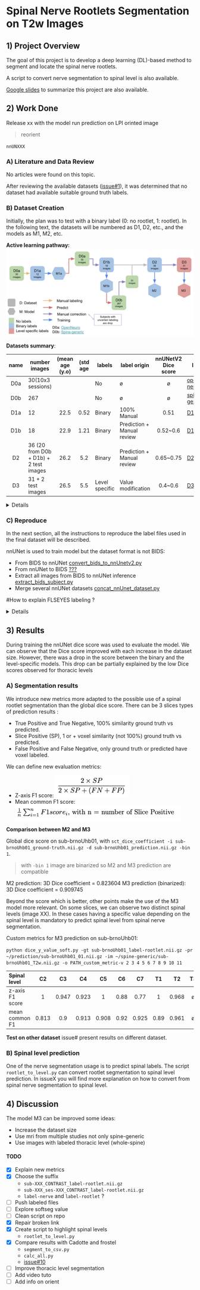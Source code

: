 # Spinal Nerve Rootlets Segmentation on T2w Images

## 1) Project Overview

The goal of this project is to develop a deep learning (DL)-based method to segment and locate the spinal nerve
rootlets.

A script to convert nerve segmentation to spinal level is also available.

[Google slides](https://docs.google.com/presentation/d/1ZHliup_Mtk0OcmI1qkwmOIY7Ml4mO6vewIwFQjMMMPo/edit?usp=sharing) to
summarize this project are also available.

## 2) Work Done

Release xx with the model run prediction on LPI orinted image

> reorient

`nnUNXXX`

### A) Literature and Data Review

No articles were found on this topic.

After reviewing the available
datasets ([issue#1](https://github.com/ivadomed/model-spinal-rootlets/issues/1#issue-1706345176)), it was determined
that no dataset had available suitable ground truth labels.

### B) Dataset Creation

Initially, the plan was to test with a binary label (0: no rootlet, 1: rootlet). In the following text, the datasets
will be numbered as D1, D2, etc., and the models as M1, M2, etc.

**Active learning pathway:**
![pipeline](pipeline-graph.png)

**Datasets summary**:

| name | number images                          | (mean age (y.o) | (std age | labels         | label origin               | nnUNetV2 <br/>Dice score | link                                                                                            |
|:----:|----------------------------------------|:---------------:|:--------:|----------------|----------------------------|:------------------------:|-------------------------------------------------------------------------------------------------|
| D0a  | 30(10x3 sessions)                      |                 |          | No             | ø                          |            ø             | [open neuro](https://openneuro.org/datasets/ds004507/versions/1.0.1)                            |
| D0b  | 267                                    |                 |          | No             | ø                          |            ø             | [spine-generic](https://github.com/spine-generic/data-multi-subject)                            |
| D1a  | 12                                     |      22.5       |   0.52   | Binary         | 100% Manual                |           0.51           | [D1a.tsv](https://github.com/ivadomed/model-spinal-rootlets/blob/main/dataset_creation/D1a.tsv) |
| D1b  | 18                                     |      22.9       |   1.21   | Binary         | Prediction + Manual review |         0.52~0.6         | [D1b.tsv](https://github.com/ivadomed/model-spinal-rootlets/blob/main/dataset_creation/D1b.tsv) |
|  D2  | 36 (20 from D0b + D1b) + 2 test images |      26.2       |   5.2    | Binary         | Prediction + Manual review |        0.65~0.75         | [D2.tsv](https://github.com/ivadomed/model-spinal-rootlets/blob/main/dataset_creation/D2.tsv)   |
|  D3  | 31 + 2 test images                     |      26.5       |   5.5    | Level specific | Value modification         |         0.4~0.6          | [D3.tsv](https://github.com/ivadomed/model-spinal-rootlets/blob/main/dataset_creation/D3.tsv)   |

<details>
<summary>Details</summary>

#### D1a)

Dataset D1a was constructed with 12 subjects manually labeled (binary) from D0a. 12 MRIs from 6 subjects (3 female, 3
male), each subject participated in 2 sessions, one with normal neck flexion and another with neck extension. The mean
age is 22.5 y.o with a standard deviation of 0.52. Isotropic resolution of 0.6mm^3 (only one has a
resolution of 0.7mm^3).

One nnUNetV2 fold 3d_fullres model (M1a) was trained on D1a for 50 epochs, achieving a plateau with a dice
score of approximately 0.51. M1a was used to predict 20 subjects from D0a (all head-normal and head-up
images). After a manual review, two images were excluded because of unsatisfactory quality (sub-006_ses-headNormal and
sub-009_ses-headNormal)

> Refer to [issue#5](https://github.com/ivadomed/model-spinal-rootlets/issues/5).

#### D1b)

The resulting dataset, D1b consists of 18 MRIs from 10 subjects, 2 sessions (3 female, 7 male). The mean age is 22.9
years old, with a standard deviation of 1.21. Isotropic resolution of 0.6mm^3 (only one has a resolution of 0.7mm^3).

On this new dataset a five-fold training of nnUNetV2 3d_fullres model (M1b) has been conducted for 250 epochs, dice
scores were between 0.52 and 0.6. An attempt was made to enhance results using the post-processing
command (`nnUNetv2_apply_postprocessing`) of nnUNetV2, but no possible improvement was found so post-processing is
useless in this case. Inference with
M1b has been conducted on the full D0b (spine-generic) dataset.

> Refer to [issue#7](https://github.com/ivadomed/model-spinal-rootlets/issues/7)

#### D2)

A manual review of the D0b prediction has led to a substantial number of images dropped. To facilitate the manual
labeling SCT was used to denoise images (`sct_image --denoise`). Some centers have image specificity that made the
manual
reviewing hazardous and I preferred to only take images where I had a good confident level on my labels.

As a result, only 20 subjects from D0b were retained and combined with D1b to create a new dataset comprising 38
subjects (D2). Within this dataset, two subjects were transferred from the training dataset to the test dataset (
sub-008_ses-headUp, sub-brnoUhb01). The mean age is 26.2 years old, with a standard deviation of 5.2.

A five-fold training of nnUNetV2 3d_fullres model (M2) has been conducted for 1000 epochs, dice scores
were between 0.65 and 0.75. Notably, no post-processing techniques yielded an improvement in scores under these
circumstances.
Inference on the D2 dataset with the M2 model helped me to correct my label and improve the D2 ground truth quality.

> Refer to issue [issue#8 part 2)](https://github.com/ivadomed/model-spinal-rootlets/issues/8).

#### D3)

A new labeling of the D2 dataset with spinal level-depending values has been conducted. As a result of uncertainty, five
images were excluded. The resultant Dataset D3 comprises 33 images, including 31 for training and 2 for testing (same as
D2). This dataset features a subject mean age of 26.5 y.o, standard deviation of 5.5 and incorporates spinal
level-specific spinal nerve segmentation.

A five-fold training of nnUNet 3d_fullres model has been conducted for 1000 epochs, dice scores were
between 0.4 and 0.6. No post-processing techniques led to an increase in scores under these
conditions. Upon reviewing the progress.png graph, a subsequent training was conducted with 2000 epochs. This decision
was based on the observation that the plateau had not been reached within the first 1000 epochs. The second training
yielded a dice score also ranging between 0.4 and 0.6. However, it exhibited more folds with scores
exceeding 0.5 compared to the first training conducted with 1000 epochs.

> Refer to [issue#8 part 3)](https://github.com/ivadomed/model-spinal-rootlets/issues/8).

</details>

### C) Reproduce

In the next section, all the instructions to reproduce the label files used in the final dataset will be described.

nnUNet is used to train model but the dataset format is not BIDS:

- From BIDS to
  nnUNet [convert_bids_to_nnUnetv2.py](https://github.com/ivadomed/utilities/blob/main/dataset_conversion/convert_bids_to_nnUnetv2.py)
- From nnUNet to BIDS [???](????)
- Extract all images from BIDS to nnUNet
  inference [extract_bids_subject.py](https://github.com/ivadomed/model-spinal-rootlets/blob/main/dataset_creation/extract_bids_subject.py)
- Merge several nnUNet
  datasets [concat_nnUnet_dataset.py](https://github.com/ivadomed/model-spinal-rootlets/blob/main/dataset_creation/concat_nnUnet_dataset.py)

#How to explain FLSEYES labeling ?

<details>
<summary>Details</summary>

#### i) Reproduce D1a, M1a and D1b, M1b

Clone the original dataset D0a

```
git clone https://github.com/OpenNeuroDatasets/ds004507.git
```

This dataset is composed of 10 subject with 3 session per subject. Each session have a different neck position Up, Down,
Normal. We will not use Down position because nerve rootlets are really hard to see on this type of neck flexion.

Linked to [issue#5](https://github.com/ivadomed/model-spinal-rootlets/issues/5)

With FSLeyes, manually segment the following files:
<details>
<summary>12 first images to label</summary>

```
sub-002_ses-headNormal_T2w_root-manual.nii.gz	
sub-002_ses-headUp_T2w_root-manual.nii.gz	
sub-003_ses-headNormal_T2w_root-manual.nii.gz
sub-003_ses-headUp_T2w_root-manual.nii.gz
sub-004_ses-headNormal_T2w_root-manual.nii.gz	
sub-004_ses-headUp_T2w_root-manual.nii.gz
sub-005_ses-headNormal_T2w_root-manual.nii.gz
sub-005_ses-headUp_T2w_root-manual.nii.gz
sub-006_ses-headNormal_T2w_root-manual.nii.gz
sub-006_ses-headUp_T2w_root-manual.nii.gz
sub-007_ses-headNormal_T2w_root-manual.nii.gz
sub-007_ses-headUp_T2w_root-manual.nii.gz
```

</details>

> You can use the `json_write.py` script to add the json file according to the .nii.gz file created

Now convert this BIDS dataset to a nnUNet
dataset `python convert_bids_to_nnUNetv2.py --path-data ~/BIDS --path-out ~/data/dataset-nnunet
--dataset-name Dataset1a --dataset-number 001 --split 1 --seed 99 --copy False`.
This is the D1a dataset (100% train image no test image), composed of 12 images

<details>
<summary>Add dataset.json</summary>

```
{
    "channel_names": {
        "0": "T2w"
    },
    "labels": {
        "background": 0,
        "label": 1
    },
    "numTraining": 12,
    "file_ending": ".nii.gz",
    "overwrite_image_reader_writer": "SimpleITKIO"
}
```

</details>

Train model D1a with : `CUDA_VISIBLE_DEVICES=XXX nnUNetv2_train DATASETID 3d_fullres 0`

> You can stop when the progress.png reach a plateau (approx 250)

Out nnUNet Dice score from `progress.png` was around 0.52.
Now extract all image from D0a
with `python extract_bids_subject.py --path-bids ~/BIDS --path-out ~/D0a --contrast T2w --suffix 0000`.

Predict all the segmentation of D0a dataset with the model M1a
with `nnUNetv2_predict -i PATH_TO:imagesTs -o PATH_TO:Out_directory -d 001 -c 3d_fullres --save_probabilities -chk checkpoint_best.pth`

Manually review the predicted labels.
Note: subjects `sub-006-headNormal` and `sub-009-headNormal` have been dropped since they did not satisfy the quality.

Linked to [issue#7](https://github.com/ivadomed/model-spinal-rootlets/issues/7)

<details>
<summary>For training dataset.json</summary>

```
{
    "channel_names": {
        "0": "T2w"
    },
    "labels": {
        "background": 0,
        "label": 1
    },
    "numTraining": 18,
    "file_ending": ".nii.gz",
    "overwrite_image_reader_writer": "SimpleITKIO"
}
```

</details>

Now you have a dataset with 18 subject we call this one D1b

Train nnUNet model M1b with `CUDA_VISIBLE_DEVICES=XXX nnUNetv2_train DATASETID -tr nnUNetTrainer_250epochs -f 0`, repeat
for fold 1, 2, 3, 4.

Out nnUNet Dice score from `progress.png` was between 0.52 and 0.6.

#### ii) Reproduce D2, M2

Linked to [issue#8 part 2)](https://github.com/ivadomed/model-spinal-rootlets/issues/8)

Clone the original dataset D0b

```
git clone git@github.com:spine-generic/data-multi-subject.git
#specify version
```

Extract all T2w images
with `python extract_bids_subject.py --path-bids ~/spine-generic --path-out ~/D0b --contrast T2w --suffix 0000`

Predict all the segmentation of D0b dataset with the model M1b
with `nnUNetv2_predict -i PATH_TO:imagesTs -o PATH_TO:Out_directory -d DATASETID -tr nnUNetTrainer_250epochs -c 3d_fullres --save_probabilities -f 0 1 2 3 4`

With FSLeyes, manually correct the following files:
<details>
<summary>12 first images to label</summary>
```
XXX
```
</details>

> I skipped some center because the quality was not good enough to ensure a good manual correction.


Merge with D1b to create D2, take mri `sub-008_ses-headUp` and `sub-brnoUhb01`and put them into `imagesTs`
and `labelsTs`

Train nnUNet model M2 with `CUDA_VISIBLE_DEVICES=XXX nnUNetv2_train DATASETID -f 0`, repeat
for fold 1, 2, 3, 4.

Out nnUNet Dice score from `progress.png` was between 0.65 and 0.75.

#### iii) Reproduce D3, M3

Linked to [issue#8 part 3)](https://github.com/ivadomed/model-spinal-rootlets/issues/8)

Before we used a binary labeling. But some spinal level are overlapping. One of the solution is to label spinal rootlets
depending on their spinal level (C2->2 .. T1->9).

I have manually corrected and change the value of segmentation of the following files:
<details>
<summary>31 spinal level specific value</summary>

```
XXX
```

</details>

This dataset D3 composed of 33 images with 31 for train .
I have trained 4 folds of a nnUNet 3d_fullres model for 2000
epochs `CUDA_VISIBLE_DEVICES=XXX nnUNetv2_train DATASETID -tr nnUNetTrainer_2000epochs -f 0`

nnUNet Dice score from `progress.png` was between 0.4 and 0.6.

#### iv) Get our dataset

#Link to dataset D1b, D2, D3 already done, make one release per dataset ?

</details>

## 3) Results

During training the nnUNet dice score was used to evaluate the model. We can observe
that the Dice score improved with each increase in the dataset size. However, there was
a drop in the score between the binary and the level-specific models. This drop can be
partially explained by the low Dice scores observed for thoracic levels

### A) Segmentation results

We introduce new metrics more adapted to the possible use of a spinal rootlet segmentation than the global dice score.
There can be 3 slices types of prediction results :

- True Positive and True Negative, 100% similarity ground truth vs predicted.
- Slice Positive (SP), 1 or + voxel similarity (not 100%) ground truth vs predicted.
- False Positive and False Negative, only ground truth or predicted have voxel labeled.

We can define new evaluation metrics:

- Z-axis F1 score: ![z-axis](z-axis.png)
- Mean common F1 score: ![f1](f1.png)

**Comparison between M2 and M3**

Global dice score on sub-brnoUhb01,
with `sct_dice_coefficient -i sub-brnoUhb01_ground-truth.nii.gz -d sub-brnoUhb01_prediction.nii.gz -bin 1`.

> with `-bin 1` image are binarized so M2 and M3 prediction are compatible

M2 prediction: 3D Dice coefficient = 0.823604
M3 prediction (binarized): 3D Dice coefficient = 0.909745

Beyond the score which is better, other points make the use of the M3 model more relevant. On some slices, we can
observe two distinct spinal levels (image XX). In these cases having a specific value depending on the spinal level is
mandatory to predict spinal level from spinal nerve segmentation.

Custom metrics for M3 prediction on sub-brnoUhb01:

`python dice_y_value_soft.py -gt sub-brnoUhb01_label-rootlet.nii.gz -pr ~/prediction/sub-brnoUhb01_01.nii.gz -im ~/spine-generic/sub-brnoUhb01_T2w.nii.gz -o PATH_custom_metric-v 2 3 4 5 6 7 8 9 10 11 `

| Spinal level    |  C2   |  C3   |  C4   |  C5   |  C6  |  C7   |  T1  |  T2   | T3 |
|:----------------|:-----:|:-----:|:-----:|:-----:|:----:|:-----:|:----:|:-----:|:--:|
| z-axis F1 score |   1   | 0.947 | 0.923 |   1   | 0.88 | 0.77  |  1   | 0.968 | ø  |
| mean common F1  | 0.813 |  0.9  | 0.913 | 0.908 | 0.92 | 0.925 | 0.89 | 0.961 | ø  |

**Test on other dataset**
issue# present results on different dataset.

### B) Spinal level prediction

One of the nerve segmentation usage is to predict spinal labels.
The script `rootlet_to_level.py` can convert rootlet segmentation to spinal level prediction.
In issueX you will find more explanation on how to convert from spinal nerve segmentation to spinal level.

## 4) Discussion

The model M3 can be improved some ideas:

- Increase the dataset size
- Use mri from multiple studies not only spine-generic
- Use images with labeled thoracic level (whole-spine)

#### TODO

- [x] Explain new metrics
- [x] Choose the suffix
    - `sub-XXX_CONTRAST_label-rootlet.nii.gz`
    - `sub-XXX_ses-XXX_CONTRAST_label-rootlet.nii.gz`
    - `label-nerve` and `label-rootlet` ? 
- [ ] Push labeled files
- [ ] Explore softseg value
- [ ] Clean script on repo
- [x] Repair broken link
- [x] Create script to highlight spinal levels
    - `rootlet_to_level.py`
- [x] Compare results with Cadotte and frostel
    - `segment_to_csv.py`
    - `calc_all.py`
    - [issue#10](https://github.com/ivadomed/model-spinal-rootlets/issues/10)
- [ ] Improve thoracic level segmentation
- [ ] Add video tuto
- [ ] Add info on orient